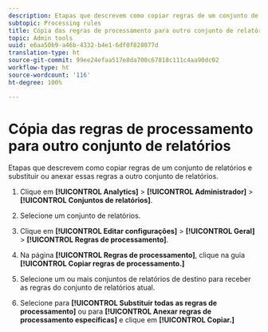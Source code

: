 ```yaml
---
description: Etapas que descrevem como copiar regras de um conjunto de relatórios e substituir ou anexar essas regras a outro conjunto de relatórios.
subtopic: Processing rules
title: Cópia das regras de processamento para outro conjunto de relatórios
topic: Admin tools
uuid: e6aa50b9-a46b-4332-b4e1-6df0f828077d
translation-type: ht
source-git-commit: 99ee24efaa517e8da700c67818c111c4aa90dc02
workflow-type: ht
source-wordcount: '116'
ht-degree: 100%

---
```



# Cópia das regras de processamento para outro conjunto de relatórios

Etapas que descrevem como copiar regras de um conjunto de relatórios e substituir ou anexar essas regras a outro conjunto de relatórios.

1. Clique em **[!UICONTROL Analytics]** > **[!UICONTROL Administrador]** > **[!UICONTROL Conjuntos de relatórios]**.
1. Selecione um conjunto de relatórios.
1. Clique em **[!UICONTROL Editar configurações]** > **[!UICONTROL Geral]** > **[!UICONTROL Regras de processamento]**.

1. Na página **[!UICONTROL Regras de processamento]**, clique na guia **[!UICONTROL Copiar regras de processamento.]**
1. Selecione um ou mais conjuntos de relatórios de destino para receber as regras do conjunto de relatórios atual.
1. Selecione para **[!UICONTROL Substituir todas as regras de processamento]** ou para **[!UICONTROL Anexar regras de processamento específicas]** e clique em **[!UICONTROL Copiar.]**
